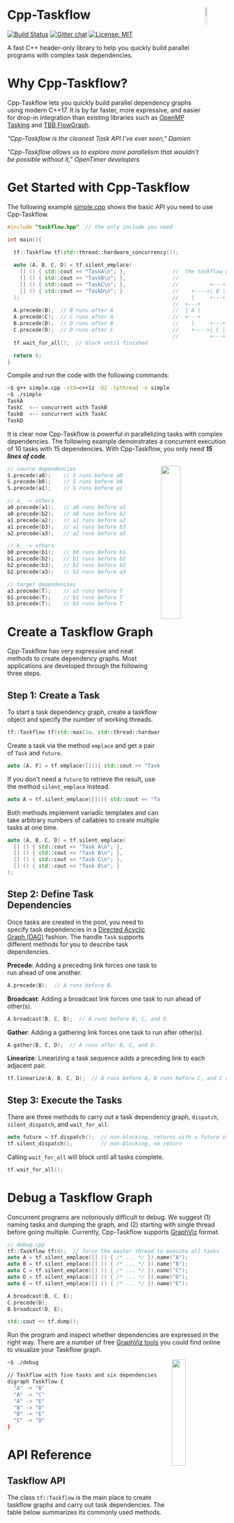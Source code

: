 # Cpp-Taskflow <img align="right" width="10%" src="image/cpp-taskflow_logo.png">

[![Build Status](https://travis-ci.org/twhuang-uiuc/cpp-taskflow.svg?branch=master)](https://travis-ci.org/twhuang-uiuc/cpp-taskflow)
[![Gitter chat][Gitter badge]][Gitter]
[![License: MIT](./image/license_badge.svg)](./LICENSE)

A fast C++ header-only library to help you quickly build parallel programs with complex task dependencies.

# Why Cpp-Taskflow?

Cpp-Taskflow lets you quickly build parallel dependency graphs using modern C++17.
It is by far faster, more expressive, and easier for drop-in integration than existing libraries such as [OpenMP Tasking][OpenMP Tasking] and 
[TBB FlowGraph][TBB FlowGraph].

*"Cpp-Taskflow is the cleanest Task API I've ever seen," Damien*

*"Cpp-Taskflow allows us to explore more parallelism that wouldn't be possible without it," OpenTimer developers*

# Get Started with Cpp-Taskflow

The following example [simple.cpp](./example/simple.cpp) shows the basic API you need to use Cpp-Taskflow.

```cpp
#include "taskflow.hpp"  // the only include you need

int main(){
  
  tf::Taskflow tf(std::thread::hardware_concurrency());

  auto [A, B, C, D] = tf.silent_emplace(
    [] () { std::cout << "TaskA\n"; },               //  the taskflow graph
    [] () { std::cout << "TaskB\n"; },               // 
    [] () { std::cout << "TaskC\n"; },               //          +---+          
    [] () { std::cout << "TaskD\n"; }                //    +---->| B |-----+   
  );                                                 //    |     +---+     |
                                                     //  +---+           +-v-+ 
  A.precede(B);  // B runs after A                   //  | A |           | D | 
  A.precede(C);  // C runs after A                   //  +---+           +-^-+ 
  B.precede(D);  // D runs after B                   //    |     +---+     |    
  C.precede(D);  // D runs after C                   //    +---->| C |-----+    
                                                     //          +---+          
  tf.wait_for_all();  // block until finished

  return 0;
}

```
Compile and run the code with the following commands:
```bash
~$ g++ simple.cpp -std=c++1z -O2 -lpthread -o simple
~$ ./simple
TaskA
TaskC  <-- concurrent with TaskB
TaskB  <-- concurrent with TaskC
TaskD
```

It is clear now Cpp-Taskflow is powerful in parallelizing tasks with complex dependencies.
The following example demonstrates a concurrent execution of 10 tasks with 15 dependencies.
With Cpp-Taskflow, you only need ***15 lines of code***.

<img align="right" src="image/complex.png" width="30%">

```cpp
// source dependencies
S.precede(a0);    // S runs before a0
S.precede(b0);    // S runs before b0
S.precede(a1);    // S runs before a1

// a_ -> others
a0.precede(a1);   // a0 runs before a1
a0.precede(b2);   // a0 runs before b2
a1.precede(a2);   // a1 runs before a2
a1.precede(b3);   // a1 runs before b3
a2.precede(a3);   // a2 runs before a3

// b_ -> others
b0.precede(b1);   // b0 runs before b1
b1.precede(b2);   // b1 runs before b2
b2.precede(b3);   // b2 runs before b3
b2.precede(a3);   // b2 runs before a3

// target dependencies
a3.precede(T);    // a3 runs before T
b1.precede(T);    // b1 runs before T
b3.precede(T);    // b3 runs before T
```


# Create a Taskflow Graph
Cpp-Taskflow has very expressive and neat methods to create dependency graphs.
Most applications are developed through the following three steps.

## Step 1: Create a Task
To start a task dependency graph, 
create a taskflow object and specify the number of working threads.
```cpp
tf::Taskflow tf(std::max(1u, std::thread::hardware_concurrency()));
```
Create a task via the method `emplace` and get a pair of `Task` and `future`.
```cpp
auto [A, F] = tf.emplace([](){ std::cout << "Task A\n"; return 1; });
```
If you don't need a `future` to retrieve the result, use the method `silent_emplace` instead.
```cpp
auto A = tf.silent_emplace([](){ std::cout << "Task A\n"; });
```
Both methods implement variadic templates and can take arbitrary numbers of callables to create multiple tasks at one time.
```cpp
auto [A, B, C, D] = tf.silent_emplace(
  [] () { std::cout << "Task A\n"; },
  [] () { std::cout << "Task B\n"; },
  [] () { std::cout << "Task C\n"; },
  [] () { std::cout << "Task D\n"; }
);
```

## Step 2: Define Task Dependencies
Once tasks are created in the pool, you need to specify task dependencies in a 
[Directed Acyclic Graph (DAG)](https://en.wikipedia.org/wiki/Directed_acyclic_graph) fashion.
The handle `Task` supports different methods for you to describe task dependencies.

**Precede**: Adding a preceding link forces one task to run ahead of one another.
```cpp
A.precede(B);  // A runs before B.
```

**Broadcast**: Adding a broadcast link forces one task to run ahead of other(s).
```cpp
A.broadcast(B, C, D);  // A runs before B, C, and D.
```

**Gather**: Adding a gathering link forces one task to run after other(s).
```cpp
A.gather(B, C, D);  // A runs after B, C, and D.
```

**Linearize**: Linearizing a task sequence adds a  preceding link to each adjacent pair.
```cpp
tf.linearize(A, B, C, D);  // A runs before A, B runs before C, and C runs before D.
```

## Step 3: Execute the Tasks
There are three methods to carry out a task dependency graph, `dispatch`, `silent_dispatch`, and `wait_for_all`.
```cpp
auto future = tf.dispatch();  // non-blocking, returns with a future immediately.
tf.silent_dispatch();         // non-blocking, no return
```
Calling `wait_for_all` will block until all tasks complete.
```cpp
tf.wait_for_all();
```

# Debug a Taskflow Graph
Concurrent programs are notoriously difficult to debug. 
We suggest (1) naming tasks and dumping the graph, and (2) starting with single thread before going multiple.
Currently, Cpp-Taskflow supports [GraphViz][GraphViz] format.

```cpp
// debug.cpp
tf::Taskflow tf(0);  // force the master thread to execute all tasks
auto A = tf.silent_emplace([] () { /* ... */ }).name("A");
auto B = tf.silent_emplace([] () { /* ... */ }).name("B");
auto C = tf.silent_emplace([] () { /* ... */ }).name("C");
auto D = tf.silent_emplace([] () { /* ... */ }).name("D");
auto E = tf.silent_emplace([] () { /* ... */ }).name("E");

A.broadcast(B, C, E); 
C.precede(D);
B.broadcast(D, E); 

std::cout << tf.dump();
```
Run the program and inspect whether dependencies are expressed in the right way. 
There are a number of free [GraphViz tools][AwesomeGraphViz] you could find online
to visualize your Taskflow graph.

<img align="right" src="image/graphviz.png" width="25%">

```bash
~$ ./debug

// Taskflow with five tasks and six dependencies
digraph Taskflow {
  "A" -> "B"
  "A" -> "C"
  "A" -> "E"
  "B" -> "D"
  "B" -> "E"
  "C" -> "D"
}
```

# API Reference

## Taskflow API

The class `tf::Taskflow` is the main place to create taskflow graphs and carry out task dependencies.
The table below summarizes its commonly used methods.

| Method   | Argument  | Return  | Description |
| -------- | --------- | ------- | ----------- |
| Taskflow | none      | none    | construct a taskflow with the worker count equal to max hardware concurrency |
| Taskflow | size      | none    | construct a taskflow with a given number of workers |
| emplace  | callables | tasks, futures | insert nodes to execute the given callables; results can be retrieved from the returned futures |
| silent_emplace  | callables | tasks         | insert nodes to execute the given callables |
| placeholder     | none        | task         | insert a node without any work; work can be assigned later |
| linearize       | task list   | none         | create a linear dependency in the given task list |
| parallel_for    | beg, end, callable, group | task pair | apply the callable in parallel and group-by-group to the result of dereferencing every iterator in the range | 
| parallel_for    | container, callable, group | task pair | apply the callable in parallel and group-by-group to each element in the container | 
| dispatch        | none        | future | dispatch the current graph and return a shared future to block on completeness |
| silent_dispatch | none        | none | dispatch the current graph | 
| wait_for_all    | none        | none | dispatch the current graph and block until all graphs including previously dispatched ones finish |
| num_nodes       | none        | size | return the number of nodes in the current graph |  
| num_workers     | none        | size | return the number of working threads in the pool |  
| num_topologies  | none        | size | return the number of dispatched graphs |
| dump            | none        | string | dump the current graph to a string of GraphViz format |

### *emplace/silent_emplace/placeholder*

The main different between `emplace` and `silent_emplace` is the return value.
The method `emplace` gives you a future object to retrieve the result of the callable 
when the task completes.
```cpp
// create a task through emplace
auto [task, future] = tf.emplace([](){ return 1; });
tf.wait_for_all();
assert(future.get() == 1);
```

If you don't care the return result, using `silent_emplace` to create a task can give you slightly better performance.
```cpp
// create a task through silent_emplace
auto task = tf.emplace([](){ return; });
tf.wait_for_all();
```

When task cannot be determined beforehand, you can create a placeholder and assign the calalble later.
```cpp
// create a placeholder and use it to build dependency
auto A = tf.silent_emplace([](){});
auto B = tf.placeholder();
A.precede(B);

// assign the callable later in the control flow
B.work([](){ /* do something */ });
```

### *linearize*

The method `linearize` lets you add a linear dependency between each adjacent pair of a task sequence.

<img align="right" width="40%" src="image/linearize.png">

```cpp
// linearize five tasks
tf.linearize(A, B, C, D, E);
```

### *parallel_for*

The method `parallel_for` creates a subgraph that applies the callable to each item in the given range of
a container.

<img align="right" width="40%" src="image/parallel_for.png">

```cpp
// apply callable to each container item in parallel
auto v = {1, 2, 3, 4};
auto [S, T] = tf.parallel_for(
  v.begin(),    // beg of range
  v.end(),      // end of range
  [] (int i) { 
    std::cout << "parallel in " << i << '\n';
  }
);

// add dependencies to this subgraph via S and T.
```

By default, the group size is 1. Changing the group size can force intra-group tasks to run sequentially
and inter-group tasks to run in parallel.
Depending on applications, different group sizes can result in significant performance hit.

<img align="right" width="20%" src="image/parallel_for_2.png">

```cpp
// apply callable to two container items at a time in parallel
auto v = {1, 2, 3, 4};
auto [S, T] = tf.parallel_for(
  v.begin(),    // beg of range
  v.end(),      // end of range
  [] (int i) { 
    std::cout << "AB and CD run in parallel" << '\n';
  },
  2  // group to execute two tasks at a time
);
```

### *dispatch/silent_dispatch/wait_for_all*
Dispatching a taskflow graph will schedule threads to execute the current graph and return immediately.
The method `dispatch` gives you a future object to probe the execution progress while
`silent_dispatch` doesn't.

```cpp
auto future = tf.dispatch();
// do something else to overlap with the execution 
// ...
std::cout << "now I need to block on completion" << '\n';
future.get();
std::cout << "all tasks complete" << '\n';
```

If you need to block your program flow until all tasks finish, use `wait_for_all` instead.
```cpp
tf.wait_for_all();
std::cout << "all tasks complete" << '\n';
```

## Task API

Each `tf::Taskflow::Task` object is a lightweight handle for you to create dependencies in its associated graph. 
The table below summarizes its methods.

| Method         | Argument    | Return | Description |
| -------------- | ----------- | ------ | ----------- |
| name           | string      | self   | assign a human-readable name to the task |
| work           | callable    | self   | assign a work of a callable object to the task |
| precede        | task        | self   | enable this task to run *before* the given task |
| broadcast      | task list   | self   | enable this task to run *before* the given tasks |
| gather         | task list   | self   | enable this task to run *after* the given tasks |
| num_dependents | none        | size   | return the number of dependents (inputs) of this task |
| num_successors | none        | size   | return the number of successors (outputs) of this task |

### *name*

The method `name` lets you assign a human-readable string to a task.

```cpp
A.name("my name is A");
```

### *work*

The method `work` lets you assign a callable to a task.

```cpp
A.work([] () { std::cout << "hello world!"; });
```

### *precede*

The method `precede` is the basic building block to add a precedence between two tasks.

<img align="right" width="20%" src="image/precede.png">

```cpp
// make A runs before B
A.precede(B);
```

### *broadcast*

The method `broadcast` lets you precede a task to multiple tasks.

<img align="right" width="30%" src="image/broadcast.png">

```cpp
// make A run before B, C, D, and E
// B, C, D, and E run in parallel
A.broadcast(B, C, D, E);
```

### *gather*

The method `gather` lets you add multiple precedences to a task.

<img align="right" width="30%" src="image/gather.png">

```cpp
// B, C, D, and E run in parallel
// A runs after B, C, D, and E complete
A.gather(B, C, D, E);
```

# Caveats
While Cpp-Taskflow enables the expression of very complex task dependency graph that might contain 
thousands of task nodes and links, there are a few amateur pitfalls and mistakes to be aware of.

+ Having a cycle in a graph may result in running forever.
+ Trying to modify a dispatched task can result in undefined behavior.
+ Touching a taskflow from multiple threads are not safe.

Cpp-Taskflow is known to work on most Linux distributions and OSX.
Please [let me know][email me] if you found any issues in a particular platform.

# System Requirements
To use Cpp-Taskflow, you only need a C++17 compiler:
+ GNU C++ Compiler G++ v7.2 with -std=c++1z
+ Clang 5.0 C++ Compiler with -std=c++17

# Compile Unit Tests and Examples
Cpp-Taskflow uses [CMake](https://cmake.org/) to build examples and unit tests.
We recommend using out-of-source build.
```bash
~$ cmake --version  # must be at least 3.9 or higher
~$ mkdir build
~$ cd build
~$ cmake ../
~$ make 
```
## Unit Tests
Cpp-Taskflow uses [Doctest](https://github.com/onqtam/doctest) for unit tests.
```bash
~$ ./unittest/taskflow
```

Alternatively, you can use CMake's testing framework to run the unittest.
```bash
~$ cd build
~$ make test
```

## Examples
The folder `example/` contains several examples and is a great place to learn to use Cpp-Taskflow.

| Example |  Description |
| ------- |  ----------- | 
| [simple.cpp](./example/simple.cpp) | use basic task building blocks to create a trivial taskflow  graph |
| [matrix.cpp](./example/matrix.cpp) | create two set of matrices and multiply each individually in parallel |
| [parallel_for.cpp](./example/parallel_for.cpp)| parallelize a for loop with unbalanced workload |

# Get Involved
+ Report bugs/issues by submitting a [Github issue][Github issues].
+ Submit contributions using [pull requests][Github pull requests].
+ Live chat and ask questions on [Gitter][Gitter].

# Contributors
Cpp-Taskflow is being actively developed and contributed by the following people:
- [Tsung-Wei Huang][Tsung-Wei Huang] created the Cpp-Taskflow project and implemented the core routines.
- [Chun-Xun Lin][Chun-Xun Lin] co-created the Cpp-Taskflow project and implemented the core routines.
- [Martin Wong][Martin Wong] supported the Cpp-Taskflow project through NSF and DARPA funding.
- [Nan Xiao](https://github.com/NanXiao) fixed compilation error of unittest on the Arch platform.


See also the list of [contributors](./CONTRIBUTORS.txt) who participated in this project. 
Please [let me know][email me] if I forgot someone!

# Who is Using Cpp-Taskflow?

Cpp-Taskflow is being used in both industry and academic projects to scale up existing workloads that incorporate complex task dependencies. 
A proprietary research report has shown over 10x improvement by switching to Cpp-Taskflow.

- [OpenTimer][OpenTimer]: A High-performance Timing Analysis Tool for VLSI Systems.
- [DtCraft][DtCraft]: A General-purpose Distributed Programming Systems.

Please [let me know][email me] if I forgot your project!

# License

<img align="right" src="http://opensource.org/trademarks/opensource/OSI-Approved-License-100x137.png">

Cpp-Taskflow is licensed under the [MIT License](./LICENSE):

Copyright &copy; 2018 [Tsung-Wei Huang][Tsung-Wei Huang], [Chun-Xun Lin][Chun-Xun Lin], [Martin Wong][Martin Wong].

Permission is hereby granted, free of charge, to any person obtaining a copy of this software and associated documentation files (the “Software”), to deal in the Software without restriction, including without limitation the rights to use, copy, modify, merge, publish, distribute, sublicense, and/or sell copies of the Software, and to permit persons to whom the Software is furnished to do so, subject to the following conditions:

The above copyright notice and this permission notice shall be included in all copies or substantial portions of the Software.

THE SOFTWARE IS PROVIDED “AS IS”, WITHOUT WARRANTY OF ANY KIND, EXPRESS OR IMPLIED, INCLUDING BUT NOT LIMITED TO THE WARRANTIES OF MERCHANTABILITY, FITNESS FOR A PARTICULAR PURPOSE AND NONINFRINGEMENT. IN NO EVENT SHALL THE AUTHORS OR COPYRIGHT HOLDERS BE LIABLE FOR ANY CLAIM, DAMAGES OR OTHER LIABILITY, WHETHER IN AN ACTION OF CONTRACT, TORT OR OTHERWISE, ARISING FROM, OUT OF OR IN CONNECTION WITH THE SOFTWARE OR THE USE OR OTHER DEALINGS IN THE SOFTWARE.

* * *

[Tsung-Wei Huang]:       http://web.engr.illinois.edu/~thuang19/
[Chun-Xun Lin]:          https://github.com/clin99
[Martin Wong]:           https://ece.illinois.edu/directory/profile/mdfwong
[Gitter]:                https://gitter.im/cpp-taskflow/Lobby
[Gitter badge]:          ./image/gitter_badge.svg
[Github releases]:       https://github.com/twhuang-uiuc/cpp-taskflow/releases
[Github issues]:         https://github.com/twhuang-uiuc/cpp-taskflow/issues
[Github pull requests]:  https://github.com/twhuang-uiuc/cpp-taskflow/pulls
[GraphViz]:              https://www.graphviz.org/
[AwesomeGraphViz]:       https://github.com/CodeFreezr/awesome-graphviz
[OpenMP Tasking]:        http://www.nersc.gov/users/software/programming-models/openmp/openmp-tasking/
[TBB FlowGraph]:         https://www.threadingbuildingblocks.org/tutorial-intel-tbb-flow-graph
[OpenTimer]:             https://web.engr.illinois.edu/~thuang19/software/timer/OpenTimer.html
[DtCraft]:               http://dtcraft.web.engr.illinois.edu/
[email me]:              mailto:twh760812@gmail.com
